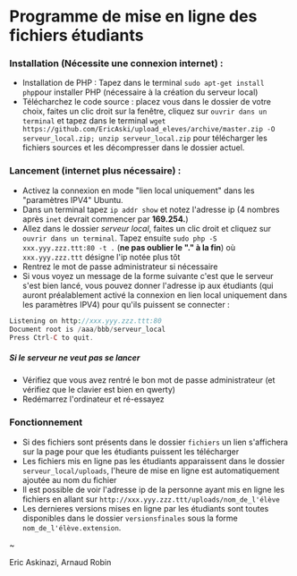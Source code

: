 # Programme de mise en ligne des fichiers étudiants

### Installation (Nécessite une connexion internet) :
 
* Installation de PHP : Tapez dans le terminal `sudo apt-get install php`pour installer PHP (nécessaire à la création du serveur local)
* Télécharchez le code source : placez vous dans le dossier de votre choix, faites un clic droit sur la fenêtre, cliquez sur `ouvrir dans un terminal` et tapez dans le terminal `wget https://github.com/EricAski/upload_eleves/archive/master.zip -O serveur_local.zip; unzip serveur_local.zip` pour télécharger les fichiers sources et les décompresser dans le dossier actuel.

### Lancement (internet plus nécessaire) :
* Activez la connexion en mode "lien local uniquement" dans les "paramètres IPV4" Ubuntu.
* Dans un terminal tapez `ip addr show` et notez l'adresse ip (4 nombres après `inet` devrait commencer par **169.254.**)
* Allez dans le dossier *serveur local*, faites un clic droit et cliquez sur `ouvrir dans un terminal`. Tapez ensuite `sudo php -S xxx.yyy.zzz.ttt:80 -t .` (**ne pas oublier le "." à la fin**) où `xxx.yyy.zzz.ttt` désigne l'ip notée plus tôt
* Rentrez le mot de passe administrateur si nécessaire
* Si vous voyez un message de la forme suivante c'est que le serveur s'est bien lancé, vous pouvez donner l'adresse ip aux étudiants (qui auront préalablement activé la connexion en lien local uniquement dans les paramètres IPV4) pour qu'ils puissent se connecter :  
 ```PHP 5.5.38 Development Server started at Wed Nov 22 23:45:31 2017
Listening on http://xxx.yyy.zzz.ttt:80
Document root is /aaa/bbb/serveur_local
Press Ctrl-C to quit. 
```

##### Si le serveur ne veut pas se lancer
* Vérifiez que vous avez rentré le bon mot de passe administrateur (et vérifiez que le clavier est bien en qwerty)
* Redémarrez l'ordinateur et ré-essayez

### Fonctionnement

* Si des fichiers sont présents dans le dossier `fichiers` un lien s'affichera sur la page pour que les étudiants puissent les télécharger
* Les fichiers mis en ligne pas les étudiants apparaissent dans le dossier `serveur_local/uploads`, l'heure de mise en ligne est automatiquement ajoutée au nom du fichier
* Il est possible de voir l'adresse ip de la personne ayant mis en ligne les fichiers en allant sur `http://xxx.yyy.zzz.ttt/uploads/nom_de_l'élève`
* Les dernieres versions mises en ligne par les étudiants sont toutes disponibles dans le dossier `versionsfinales` sous la forme `nom_de_l'élève.extension`.

~

Eric Askinazi, Arnaud Robin
